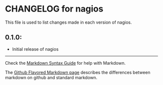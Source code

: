 # CHANGELOG for nagios

This file is used to list changes made in each version of nagios.

## 0.1.0:

* Initial release of nagios

- - - 
Check the [Markdown Syntax Guide](http://daringfireball.net/projects/markdown/syntax) for help with Markdown.

The [Github Flavored Markdown page](http://github.github.com/github-flavored-markdown/) describes the differences between markdown on github and standard markdown.

